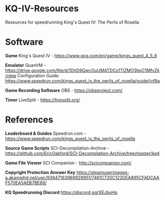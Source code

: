 # KQ-IV-Resources
Resources for speedrunning King's Quest IV: The Perils of Rosella

# Software
**Game**
King's Quest IV - https://www.gog.com/en/game/kings_quest_4_5_6

**Emulator** 
QuanVM - https://drive.google.com/file/d/1DhD9QwcOuUMATDCo1TIZMO3hpC1MfvZk/view
Configuration Guide: https://www.speedrun.com/kings_quest_iv_the_perils_of_rosella/guide/jvf8a

**Game Recording Software**
OBS - https://obsproject.com/

**Timer**
LiveSplit - https://livesplit.org/


# References
**Leaderboard & Guides**
Speedrun.com - https://www.speedrun.com/kings_quest_iv_the_perils_of_rosella

**Source Game Scripts**
SCI-Decompilation-Archive - https://github.com/EricOakford/SCI-Decompilation-Archive/tree/master/kq4

**Game File Viewer**
SCI Companion - http://scicompanion.com/

**Copyright Protection Answer Key**
https://steamuserimages-a.akamaihd.net/ugc/93847163969928951/7461C720C122DEA895CFADCAAF570EA5AEB7BE69/

**KQ Speedrunning Discord**
https://discord.gg/XEJbsHp
